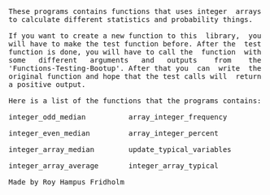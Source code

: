 
<pre>
These programs contains functions that uses integer  arrays
to calculate different statistics and probability things.

If you want to create a new function to this  library,  you
will have to make the test function before. After the  test
function is done, you will have to call the  function  with
some   different   arguments   and   outputs    from    the
'Functions-Testing-Bootup'. After that you  can  write  the
original function and hope that the test calls will  return
a positive output.

Here is a list of the functions that the programs contains:

integer_odd_median          array_integer_frequency

integer_even_median         array_integer_percent

integer_array_median        update_typical_variables

integer_array_average       integer_array_typical

Made by Roy Hampus Fridholm
</pre>
